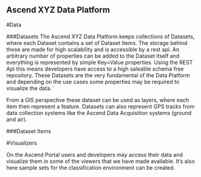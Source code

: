 Ascend XYZ Data Platform
------------

#Data

###Datasets
The Ascend XYZ Data Platform keeps collections of Datasets, where each Dataset contains a set of Dataset Items. The storage behind these are made for high scalability and is accessible by a rest api.
An arbitrary number of properties can be added to the Dataset itself and everything is represented by simple Key=Value properties. Using the REST Api this means developers have access to a high saleable schema free repository. These Datasets are the very fundamental of the Data Platform and depending on the use cases some properties may be required to visualize the data.¨

From a GIS perspective these dataset can be used as layers, where each item then represent a feature.
Datasets can also represent GPS tracks from data collection systems like the Ascend Data Acquisition systems (ground and air).

###Dataset Items


#Visualizers

On the Ascend Portal users and developers may access their data and visualize them in some of the viewers that we have made available. It’s also here sample sets for the classification environment can be created.
